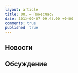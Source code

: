 ```yaml
---
layout: article
title: 001 — Понеслась
date: 2013-06-07 09:42:00 +0400
comments: true
published: true
---
```


## Новости

## Обсуждение


